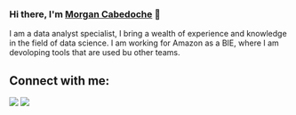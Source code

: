 ### Hi there, I'm [Morgan Cabedoche](https://morgancab.github.io/) 👋

I am a data analyst specialist, I bring a wealth of experience and knowledge in the field of data science. I am working for Amazon as a BIE, where I am devoloping tools that are used bu other teams.

## Connect with me:

<p align = "center">

[<img src ="https://img.shields.io/badge/website-%23.svg?&style=for-the-badge&logo=www&logoColor=white%22&color=black ">](https://morgancab.github.io/)
[<img src="https://img.shields.io/badge/linkedin-%2312100E.svg?&style=for-the-badge&logo=linkedin&logoColor=white&color=black" />](https://www.linkedin.com/in/morgancab/?locale=en_US)


